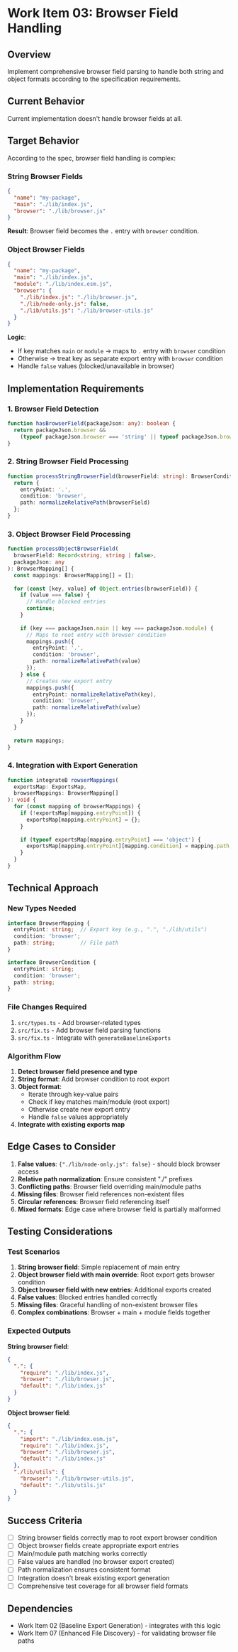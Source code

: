 # Work Item 03: Browser Field Handling

## Overview
Implement comprehensive browser field parsing to handle both string and object formats according to the specification requirements.

## Current Behavior
Current implementation doesn't handle browser fields at all.

## Target Behavior
According to the spec, browser field handling is complex:

### String Browser Fields
```json
{
  "name": "my-package",
  "main": "./lib/index.js",
  "browser": "./lib/browser.js"
}
```
**Result**: Browser field becomes the `.` entry with `browser` condition.

### Object Browser Fields
```json
{
  "name": "my-package", 
  "main": "./lib/index.js",
  "module": "./lib/index.esm.js",
  "browser": {
    "./lib/index.js": "./lib/browser.js",
    "./lib/node-only.js": false,
    "./lib/utils.js": "./lib/browser-utils.js"
  }
}
```

**Logic**:
- If key matches `main` or `module` → maps to `.` entry with `browser` condition
- Otherwise → treat key as separate export entry with `browser` condition  
- Handle `false` values (blocked/unavailable in browser)

## Implementation Requirements

### 1. Browser Field Detection
```typescript
function hasBrowserField(packageJson: any): boolean {
  return packageJson.browser && 
    (typeof packageJson.browser === 'string' || typeof packageJson.browser === 'object');
}
```

### 2. String Browser Field Processing
```typescript
function processStringBrowserField(browserField: string): BrowserCondition {
  return {
    entryPoint: '.',
    condition: 'browser',
    path: normalizeRelativePath(browserField)
  };
}
```

### 3. Object Browser Field Processing
```typescript
function processObjectBrowserField(
  browserField: Record<string, string | false>,
  packageJson: any
): BrowserMapping[] {
  const mappings: BrowserMapping[] = [];
  
  for (const [key, value] of Object.entries(browserField)) {
    if (value === false) {
      // Handle blocked entries
      continue;
    }
    
    if (key === packageJson.main || key === packageJson.module) {
      // Maps to root entry with browser condition
      mappings.push({
        entryPoint: '.',
        condition: 'browser', 
        path: normalizeRelativePath(value)
      });
    } else {
      // Creates new export entry
      mappings.push({
        entryPoint: normalizeRelativePath(key),
        condition: 'browser',
        path: normalizeRelativePath(value)
      });
    }
  }
  
  return mappings;
}
```

### 4. Integration with Export Generation
```typescript
function integrateB rowserMappings(
  exportsMap: ExportsMap, 
  browserMappings: BrowserMapping[]
): void {
  for (const mapping of browserMappings) {
    if (!exportsMap[mapping.entryPoint]) {
      exportsMap[mapping.entryPoint] = {};
    }
    
    if (typeof exportsMap[mapping.entryPoint] === 'object') {
      exportsMap[mapping.entryPoint][mapping.condition] = mapping.path;
    }
  }
}
```

## Technical Approach

### New Types Needed
```typescript
interface BrowserMapping {
  entryPoint: string;  // Export key (e.g., ".", "./lib/utils")
  condition: 'browser';
  path: string;        // File path
}

interface BrowserCondition {
  entryPoint: string;
  condition: 'browser';
  path: string;
}
```

### File Changes Required
1. `src/types.ts` - Add browser-related types
2. `src/fix.ts` - Add browser field parsing functions  
3. `src/fix.ts` - Integrate with `generateBaselineExports`

### Algorithm Flow
1. **Detect browser field presence and type**
2. **String format**: Add browser condition to root export
3. **Object format**: 
   - Iterate through key-value pairs
   - Check if key matches main/module (root export)
   - Otherwise create new export entry
   - Handle `false` values appropriately
4. **Integrate with existing exports map**

## Edge Cases to Consider

1. **False values**: `{"./lib/node-only.js": false}` - should block browser access
2. **Relative path normalization**: Ensure consistent "./" prefixes
3. **Conflicting paths**: Browser field overriding main/module paths
4. **Missing files**: Browser field references non-existent files
5. **Circular references**: Browser field referencing itself
6. **Mixed formats**: Edge case where browser field is partially malformed

## Testing Considerations

### Test Scenarios
1. **String browser field**: Simple replacement of main entry
2. **Object browser field with main override**: Root export gets browser condition
3. **Object browser field with new entries**: Additional exports created
4. **False values**: Blocked entries handled correctly
5. **Missing files**: Graceful handling of non-existent browser files
6. **Complex combinations**: Browser + main + module fields together

### Expected Outputs

**String browser field**:
```json
{
  ".": {
    "require": "./lib/index.js",
    "browser": "./lib/browser.js", 
    "default": "./lib/index.js"
  }
}
```

**Object browser field**:
```json
{
  ".": {
    "import": "./lib/index.esm.js",
    "require": "./lib/index.js", 
    "browser": "./lib/browser.js",
    "default": "./lib/index.js"
  },
  "./lib/utils": {
    "browser": "./lib/browser-utils.js",
    "default": "./lib/utils.js"
  }
}
```

## Success Criteria

- [ ] String browser fields correctly map to root export browser condition
- [ ] Object browser fields create appropriate export entries
- [ ] Main/module path matching works correctly
- [ ] False values are handled (no browser export created)
- [ ] Path normalization ensures consistent format
- [ ] Integration doesn't break existing export generation
- [ ] Comprehensive test coverage for all browser field formats

## Dependencies
- Work Item 02 (Baseline Export Generation) - integrates with this logic
- Work Item 07 (Enhanced File Discovery) - for validating browser file paths